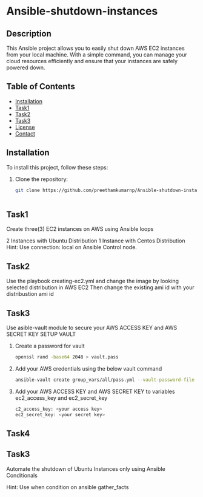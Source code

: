 # Ansible-shutdown-instances
## Description
This Ansible project allows you to easily shut down AWS EC2 instances from your local machine. With a simple command, you can manage your cloud resources efficiently and ensure that your instances are safely powered down.

## Table of Contents
- [Installation](#installation)
- [Task1](#task1)
- [Task2](#task2)
- [Task3](#task3)
- [License](#license)
- [Contact](#contact)

## Installation
To install this project, follow these steps:

1. Clone the repository:
   ```bash
   git clone https://github.com/preethamkumarnp/Ansible-shutdown-instance.git



## Task1
Create three(3) EC2 instances on AWS using Ansible loops

2 Instances with Ubuntu Distribution
1 Instance with Centos Distribution
Hint: Use connection: local on Ansible Control node.

## Task2
Use the playbook creating-ec2.yml and change the image by looking selected distribution in AWS EC2
Then change the existing ami id with your distribustion ami id

## Task3
Use asible-vault module to secure your AWS ACCESS KEY and AWS SECRET KEY 
SETUP VAULT
1. Create a password for vault
   ```bash
   openssl rand -base64 2048 > vault.pass
2. Add your AWS credentials using the below vault command
   ```bash
   ansible-vault create group_vars/all/pass.yml --vault-password-file vault.pass
3. Add your AWS ACCESS KEY and AWS SECRET KEY to variables ec2_access_key and ec2_secret_key
   ```bash
   c2_access_key: <your access key>
   ec2_secret_key: <your secret key>

## Task4

## Task3
Automate the shutdown of Ubuntu Instances only using Ansible Conditionals

Hint: Use when condition on ansible gather_facts
